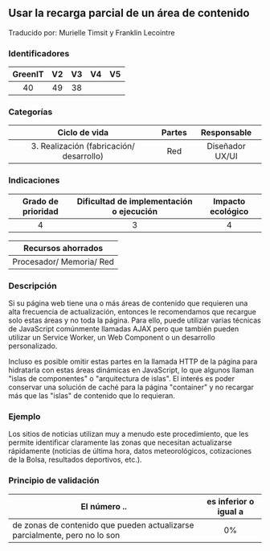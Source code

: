 ## Usar la recarga parcial de un área de contenido

Traducido por: Murielle Timsit y Franklin Lecointre

### Identificadores

| GreenIT | V2  | V3  | V4  | V5  |
| :-----: | :-: | :-: | :-: | :-: |
|   40    | 49  | 38  |     |     |

### Categorías

|              Ciclo de vida               | Partes |   Responsable   |
| :--------------------------------------: | :----: | :-------------: |
| 3. Realización (fabricación/ desarrollo) |  Red   | Diseñador UX/UI |

### Indicaciones

| Grado de prioridad | Dificultad de implementación o ejecución | Impacto ecológico |
| :----------------: | :--------------------------------------: | :---------------: |
|         4          |                    3                     |         4         |

|    Recursos ahorrados    |
| :----------------------: |
| Procesador/ Memoria/ Red |

### Descripción

Si su página web tiene una o más áreas de contenido que requieren una alta frecuencia de actualización, entonces le recomendamos que recargue solo estas áreas y no toda la página.
Para ello, puede utilizar varias técnicas de JavaScript comúnmente llamadas AJAX pero que también pueden utilizar un Service Worker, un Web Component o un desarrollo personalizado.

Incluso es posible omitir estas partes en la llamada HTTP de la página para hidratarla con estas áreas dinámicas en JavaScript, lo que algunos llaman "islas de componentes" o "arquitectura de islas". El interés es poder conservar una solución de caché para la página "container" y no recargar más que las "islas" de contenido que lo requieran.

### Ejemplo

Los sitios de noticias utilizan muy a menudo este procedimiento, que les permite identificar claramente las zonas que necesitan actualizarse rápidamente (noticias de última hora, datos meteorológicos, cotizaciones de la Bolsa, resultados deportivos, etc.).

### Principio de validación

| El número ..                                                               | es inferior o igual a |
| -------------------------------------------------------------------------- | :-------------------: |
| de zonas de contenido que pueden actualizarse parcialmente, pero no lo son |          0%           |
